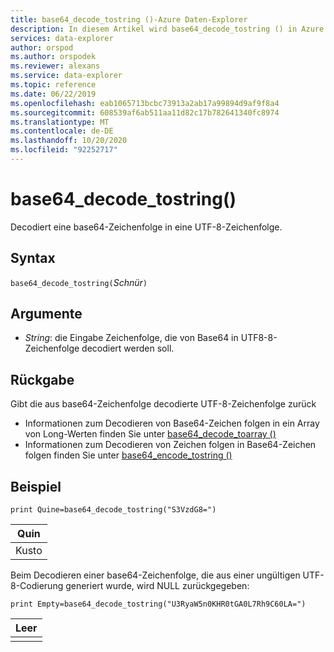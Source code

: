 ```yaml
---
title: base64_decode_tostring ()-Azure Daten-Explorer
description: In diesem Artikel wird base64_decode_tostring () in Azure Daten-Explorer beschrieben.
services: data-explorer
author: orspod
ms.author: orspodek
ms.reviewer: alexans
ms.service: data-explorer
ms.topic: reference
ms.date: 06/22/2019
ms.openlocfilehash: eab1065713bcbc73913a2ab17a99894d9af9f8a4
ms.sourcegitcommit: 608539af6ab511aa11d82c17b782641340fc8974
ms.translationtype: MT
ms.contentlocale: de-DE
ms.lasthandoff: 10/20/2020
ms.locfileid: "92252717"
---
```

# <a name="base64_decode_tostring"></a>base64_decode_tostring()

Decodiert eine base64-Zeichenfolge in eine UTF-8-Zeichenfolge.

## <a name="syntax"></a>Syntax

`base64_decode_tostring(`*Schnür*`)`

## <a name="arguments"></a>Argumente

* *String*: die Eingabe Zeichenfolge, die von Base64 in UTF8-8-Zeichenfolge decodiert werden soll.

## <a name="returns"></a>Rückgabe

Gibt die aus base64-Zeichenfolge decodierte UTF-8-Zeichenfolge zurück

* Informationen zum Decodieren von Base64-Zeichen folgen in ein Array von Long-Werten finden Sie unter [base64_decode_toarray ()](base64_decode_toarrayfunction.md)
* Informationen zum Decodieren von Zeichen folgen in Base64-Zeichen folgen finden Sie unter [base64_encode_tostring ()](base64_encode_tostringfunction.md)

## <a name="example"></a>Beispiel

<!-- csl: https://help.kusto.windows.net:443/Samples -->
```kusto
print Quine=base64_decode_tostring("S3VzdG8=")
```

|Quin|
|-----|
|Kusto|

Beim Decodieren einer base64-Zeichenfolge, die aus einer ungültigen UTF-8-Codierung generiert wurde, wird NULL zurückgegeben:

<!-- csl: https://help.kusto.windows.net:443/Samples -->
```kusto
print Empty=base64_decode_tostring("U3RyaW5n0KHR0tGA0L7Rh9C60LA=")
```

|Leer|
|-----|
||
